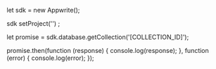 let sdk = new Appwrite();

sdk
    setProject('')
;

let promise = sdk.database.getCollection('[COLLECTION_ID]');

promise.then(function (response) {
    console.log(response);
}, function (error) {
    console.log(error);
});